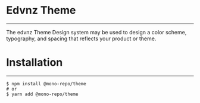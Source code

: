 # Edvnz Theme

---

The edvnz Theme Design system may be used to design a color scheme, typography, and spacing that reflects your product or theme.

# Installation

---

```
$ npm install @mono-repo/theme
# or
$ yarn add @mono-repo/theme
```
